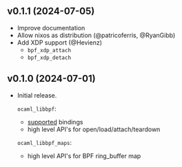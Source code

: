## v0.1.1 (2024-07-05)
- Improve documentation
- Allow nixos as distribution (@patricoferris, @RyanGibb)
- Add XDP support (@Hevienz)
  - `bpf_xdp_attach`
  - `bpf_xdp_detach`

## v0.1.0 (2024-07-01)
- Initial release.

	`ocaml_libbpf`:
	- [supported](./supported.json) bindings
	- high level API's for open/load/attach/teardown

	`ocaml_libbpf_maps`:
	- high level API's for BPF ring_buffer map
